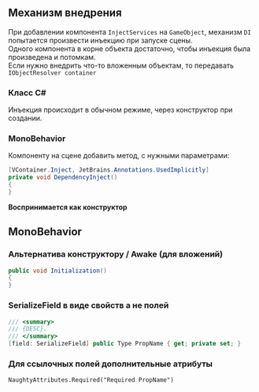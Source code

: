 ## Механизм внедрения

При добавлении компонента `InjectServices` на `GameObject`, механизм `DI` попытается произвести инъекцию при запуске сцены.  
Одного компонента в корне объекта достаточно, чтобы инъекция была произведена и потомкам.  
Если нужно внедрить что-то вложенным объектам, то передавать `IObjectResolver container`

### Класс C#

Инъекция происходит в обычном режиме, через конструктор при создании.

### MonoBehavior

Компоненту на сцене добавить метод, с нужными параметрами:

```csharp
[VContainer.Inject, JetBrains.Annotations.UsedImplicitly]
private void DependencyInject()
{
}
```

**Воспринимается как конструктор**

## MonoBehavior

### Альтернатива конструктору / Awake (для вложений)

```csharp
public void Initialization()
{
}
```

### SerializeField в виде свойств а не полей

```csharp
/// <summary>
/// {DESC}.
/// </summary>
[field: SerializeField] public Type PropName { get; private set; }
```

### Для ссылочных полей дополнительные атрибуты

```
NaughtyAttributes.Required("Required PropName")
```
